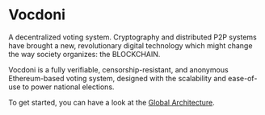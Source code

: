 # Vocdoni

A decentralized voting system. Cryptography and distributed P2P systems have brought a new, revolutionary digital technology which might change the way society organizes: the BLOCKCHAIN.

Vocdoni is a fully verifiable, censorship-resistant, and anonymous Ethereum-based voting system, designed with the scalability and ease-of-use to power national elections.

To get started, you can have a look at the [Global Architecture](/protocol/architecture).
